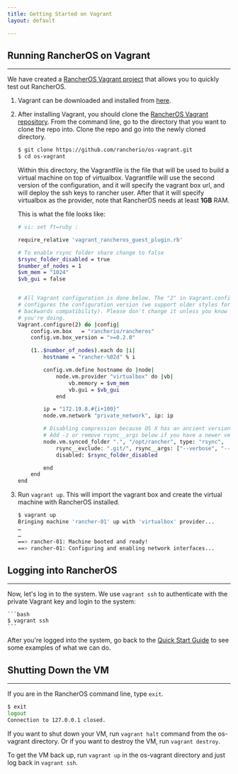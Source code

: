 ```yaml
---
title: Getting Started on Vagrant
layout: default

---
```


## Running RancherOS on Vagrant
---

We have created a [RancherOS Vagrant project](https://github.com/rancherio/os-vagrant) that allows you to quickly test out RancherOS.

1. Vagrant can be downloaded and installed from [here](http://www.vagrantup.com/downloads.html).

2. After installing Vagrant, you should clone the [RancherOS Vagrant repository](https://github.com/rancherio/os-vagrant). From the command line, go to the directory that you want to clone the repo into. Clone the repo and go into the newly cloned directory.

    ```bash
    $ git clone https://github.com/rancherio/os-vagrant.git
    $ cd os-vagrant
    ```

    Within this directory, the Vagrantfile is the file that will be used to build a virtual machine on top of virtualbox. Vagrantfile will use the second version of the configuration, and it will specify the vagrant box url, and will deploy the ssh keys to rancher user. After that it will specify virtualbox as the provider, note that RancherOS needs at least **1GB** RAM.

    This is what the file looks like:


    ```bash
    # vi: set ft=ruby :

    require_relative 'vagrant_rancheros_guest_plugin.rb'

    # To enable rsync folder share change to false
    $rsync_folder_disabled = true
    $number_of_nodes = 1
    $vm_mem = "1024"
    $vb_gui = false


    # All Vagrant configuration is done below. The "2" in Vagrant.configure
    # configures the configuration version (we support older styles for
    # backwards compatibility). Please don't change it unless you know what
    # you're doing.
    Vagrant.configure(2) do |config|
        config.vm.box   = "rancherio/rancheros"
        config.vm.box_version = ">=0.2.0"

        (1..$number_of_nodes).each do |i|
            hostname = "rancher-%02d" % i

            config.vm.define hostname do |node|
                node.vm.provider "virtualbox" do |vb|
                    vb.memory = $vm_mem
                    vb.gui = $vb_gui
                end

            ip = "172.19.8.#{i+100}"
            node.vm.network "private_network", ip: ip

            # Disabling compression because OS X has an ancient version of rsync installed.
            # Add -z or remove rsync__args below if you have a newer version of rsync on your machine.
            node.vm.synced_folder ".", "/opt/rancher", type: "rsync",
                rsync__exclude: ".git/", rsync__args: ["--verbose", "--archive", "--delete", "--copy-links"],
                disabled: $rsync_folder_disabled

            end
        end
    end
    ```

3. Run `vagrant up`. This will import the vagrant box and create the virtual machine with RancherOS installed. 

    ```bash
    $ vagrant up
    Bringing machine 'rancher-01' up with 'virtualbox' provider...
    …
    …
    ==> rancher-01: Machine booted and ready!
    ==> rancher-01: Configuring and enabling network interfaces...
    ```

## Logging into RancherOS
---

Now, let's log in to the system. We use `vagrant ssh` to authenticate with the private Vagrant key and login to the system:


    ```bash
    $ vagrant ssh
    ```

After you're logged into the system, go back to the [Quick Start Guide]({{site.baseurl}}/docs/quick-start-guide/) to see some examples of what we can do.  

## Shutting Down the VM
---
If you are in the RancherOS command line, type `exit`.

```bash
$ exit 
logout
Connection to 127.0.0.1 closed. 
```

If you want to shut down your VM, run `vagrant halt` command from the os-vagrant directory. Or if you want to destroy the VM, run `vagrant destroy`. 

To get the VM back up, run `vagrant up` in the os-vagrant directory and just log back in `vagrant ssh`.


<br>

